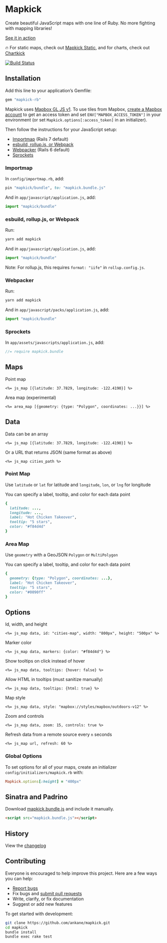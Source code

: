 # Mapkick

Create beautiful JavaScript maps with one line of Ruby. No more fighting with mapping libraries!

[See it in action](https://chartkick.com/mapkick)

:fire: For static maps, check out [Mapkick Static](https://github.com/ankane/mapkick-static), and for charts, check out [Chartkick](https://chartkick.com)

[![Build Status](https://github.com/ankane/mapkick/workflows/build/badge.svg?branch=master)](https://github.com/ankane/mapkick/actions)

## Installation

Add this line to your application’s Gemfile:

```ruby
gem "mapkick-rb"
```

Mapkick uses [Mapbox GL JS v1](https://github.com/mapbox/mapbox-gl-js/tree/v1.13.3). To use tiles from Mapbox, [create a Mapbox account](https://account.mapbox.com/auth/signup/) to get an access token and set `ENV["MAPBOX_ACCESS_TOKEN"]` in your environment (or set `Mapkick.options[:access_token]` in an initializer).

Then follow the instructions for your JavaScript setup:

- [Importmap](#importmap) (Rails 7 default)
- [esbuild, rollup.js, or Webpack](#esbuild-rollupjs-or-webpack)
- [Webpacker](#webpacker) (Rails 6 default)
- [Sprockets](#sprockets)

### Importmap

In `config/importmap.rb`, add:

```ruby
pin "mapkick/bundle", to: "mapkick.bundle.js"
```

And in `app/javascript/application.js`, add:

```js
import "mapkick/bundle"
```

### esbuild, rollup.js, or Webpack

Run:

```sh
yarn add mapkick
```

And in `app/javascript/application.js`, add:

```js
import "mapkick/bundle"
```

Note: For rollup.js, this requires `format: "iife"` in `rollup.config.js`.

### Webpacker

Run:

```sh
yarn add mapkick
```

And in `app/javascript/packs/application.js`, add:

```js
import "mapkick/bundle"
```

### Sprockets

In `app/assets/javascripts/application.js`, add:

```js
//= require mapkick.bundle
```

## Maps

Point map

```erb
<%= js_map [{latitude: 37.7829, longitude: -122.4190}] %>
```

Area map (experimental)

```erb
<%= area_map [{geometry: {type: "Polygon", coordinates: ...}}] %>
```

## Data

Data can be an array

```erb
<%= js_map [{latitude: 37.7829, longitude: -122.4190}] %>
```

Or a URL that returns JSON (same format as above)

```erb
<%= js_map cities_path %>
```

### Point Map

Use `latitude` or `lat` for latitude and `longitude`, `lon`, or `lng` for longitude

You can specify a label, tooltip, and color for each data point

```ruby
{
  latitude: ...,
  longitude: ...,
  label: "Hot Chicken Takeover",
  tooltip: "5 stars",
  color: "#f84d4d"
}
```

### Area Map

Use `geometry` with a GeoJSON `Polygon` or `MultiPolygon`

You can specify a label, tooltip, and color for each data point

```ruby
{
  geometry: {type: "Polygon", coordinates: ...},
  label: "Hot Chicken Takeover",
  tooltip: "5 stars",
  color: "#0090ff"
}
```

## Options

Id, width, and height

```erb
<%= js_map data, id: "cities-map", width: "800px", height: "500px" %>
```

Marker color

```erb
<%= js_map data, markers: {color: "#f84d4d"} %>
```

Show tooltips on click instead of hover

```erb
<%= js_map data, tooltips: {hover: false} %>
```

Allow HTML in tooltips (must sanitize manually)

```erb
<%= js_map data, tooltips: {html: true} %>
```

Map style

```erb
<%= js_map data, style: "mapbox://styles/mapbox/outdoors-v12" %>
```

Zoom and controls

```erb
<%= js_map data, zoom: 15, controls: true %>
```

Refresh data from a remote source every `n` seconds

```erb
<%= js_map url, refresh: 60 %>
```

### Global Options

To set options for all of your maps, create an initializer `config/initializers/mapkick.rb` with:

```ruby
Mapkick.options[:height] = "400px"
```

## Sinatra and Padrino

Download [mapkick.bundle.js](https://raw.githubusercontent.com/ankane/mapkick/master/vendor/assets/javascripts/mapkick.bundle.js) and include it manually.

```html
<script src="mapkick.bundle.js"></script>
```

## History

View the [changelog](CHANGELOG.md)

## Contributing

Everyone is encouraged to help improve this project. Here are a few ways you can help:

- [Report bugs](https://github.com/ankane/mapkick/issues)
- Fix bugs and [submit pull requests](https://github.com/ankane/mapkick/pulls)
- Write, clarify, or fix documentation
- Suggest or add new features

To get started with development:

```sh
git clone https://github.com/ankane/mapkick.git
cd mapkick
bundle install
bundle exec rake test
```
